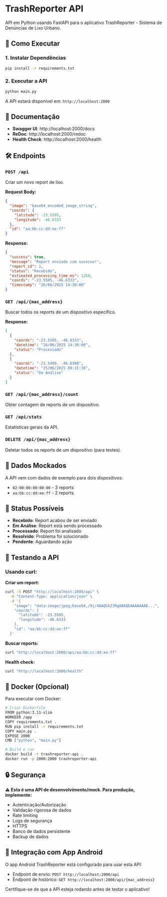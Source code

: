 # TrashReporter API

API em Python usando FastAPI para o aplicativo TrashReporter - Sistema de Denúncias de Lixo Urbano.

## 🚀 Como Executar

### 1. Instalar Dependências
```bash
pip install -r requirements.txt
```

### 2. Executar a API
```bash
python main.py
```

A API estará disponível em: `http://localhost:2000`

## 📖 Documentação

- **Swagger UI**: http://localhost:2000/docs
- **ReDoc**: http://localhost:2000/redoc
- **Health Check**: http://localhost:2000/health

## 🛠️ Endpoints

### `POST /api`
Criar um novo report de lixo.

**Request Body:**
```json
{
  "image": "base64_encoded_image_string",
  "coords": {
    "latitude": -23.5505,
    "longitude": -46.6333
  },
  "id": "aa:bb:cc:dd:ee:ff"
}
```

**Response:**
```json
{
  "success": true,
  "message": "Report enviado com sucesso!",
  "report_id": 1,
  "status": "Recebido",
  "estimated_processing_time_ms": 1250,
  "coords": "-23.5505, -46.6333",
  "timestamp": "26/06/2025 14:30:00"
}
```

### `GET /api/{mac_address}`
Buscar todos os reports de um dispositivo específico.

**Response:**
```json
[
  {
    "coords": "-23.5505, -46.6333",
    "datetime": "26/06/2025 14:30:00",
    "status": "Processado"
  },
  {
    "coords": "-23.5489, -46.6388",
    "datetime": "25/06/2025 09:15:30",
    "status": "Em Análise"
  }
]
```

### `GET /api/{mac_address}/count`
Obter contagem de reports de um dispositivo.

### `GET /api/stats`
Estatísticas gerais da API.

### `DELETE /api/{mac_address}`
Deletar todos os reports de um dispositivo (para testes).

## 🧪 Dados Mockados

A API vem com dados de exemplo para dois dispositivos:
- `02:00:00:00:00:00` - 3 reports
- `aa:bb:cc:dd:ee:ff` - 2 reports

## 📱 Status Possíveis

- **Recebido**: Report acabou de ser enviado
- **Em Análise**: Report está sendo processado
- **Processado**: Report foi analisado
- **Resolvido**: Problema foi solucionado
- **Pendente**: Aguardando ação

## 🔧 Testando a API

### Usando curl:

**Criar um report:**
```bash
curl -X POST "http://localhost:2000/api" \
  -H "Content-Type: application/json" \
  -d '{
    "image": "data:image/jpeg;base64,/9j/4AAQSkZJRgABAQEAAAAAAAD...",
    "coords": {
      "latitude": -23.5505,
      "longitude": -46.6333
    },
    "id": "aa:bb:cc:dd:ee:ff"
  }'
```

**Buscar reports:**
```bash
curl "http://localhost:2000/api/aa:bb:cc:dd:ee:ff"
```

**Health check:**
```bash
curl "http://localhost:2000/health"
```

## 🐳 Docker (Opcional)

Para executar com Docker:

```bash
# Criar Dockerfile
FROM python:3.11-slim
WORKDIR /app
COPY requirements.txt .
RUN pip install -r requirements.txt
COPY main.py .
EXPOSE 2000
CMD ["python", "main.py"]

# Build e run
docker build -t trashreporter-api .
docker run -p 2000:2000 trashreporter-api
```

## 🔒 Segurança

⚠️ **Esta é uma API de desenvolvimento/mock. Para produção, implemente:**

- Autenticação/Autorização
- Validação rigorosa de dados
- Rate limiting
- Logs de segurança
- HTTPS
- Banco de dados persistente
- Backup de dados

## 🎯 Integração com App Android

O app Android TrashReporter está configurado para usar esta API:
- Endpoint de envio: `POST http://localhost:2000/api`
- Endpoint de histórico: `GET http://localhost:2000/api/{mac_address}`

Certifique-se de que a API esteja rodando antes de testar o aplicativo!
